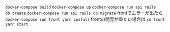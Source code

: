 `docker-compose build`
`docker-compose up`
`docker-compose run api rails db:create`
`docker-compose run api rails db:migrate`
frontでエラーが出たら
`docker-compose run front yarn install`
frontの開発が重たい場合は
`cd front`
`yarn start`

